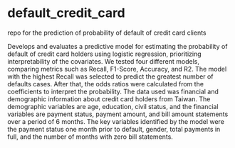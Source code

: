 # default_credit_card
repo for the prediction of probability of default of credit card clients

Develops and evaluates a predictive model for estimating the probability of default of credit card holders using logistic regression, prioritizing interpretability of the covariates.
We tested four different models, comparing metrics such as Recall, F1-Score, Accuracy, and R2. The model with the highest Recall was selected to predict the greatest number of defaults cases. After that, the odds ratios were calculated from the coefficients to interpret the probability.
The data used was financial and demographic information about credit card holders from Taiwan. The demographic variables are age, education, civil status, and the financial variables are payment status, payment amount, and bill amount statements over a period of 6 months.
The key variables identified by the model were the payment status one month prior to default, gender, total payments in full, and the number of months with zero bill statements.
